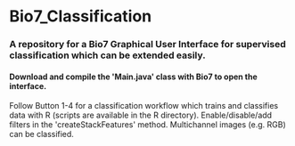 # Bio7_Classification

### A repository for a Bio7 Graphical User Interface for supervised classification which can be extended easily.

#### Download and compile the 'Main.java' class with Bio7 to open the interface.

Follow Button 1-4 for a classification workflow which trains and classifies data with R (scripts
are available in the R directory). 
Enable/disable/add filters in the 'createStackFeatures' method.
Multichannel images (e.g. RGB) can be classified.